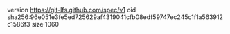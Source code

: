 version https://git-lfs.github.com/spec/v1
oid sha256:96e051e3fe5ed725629af4319041cfb08edf59747ec245c1f1a563912c1586f3
size 1060
